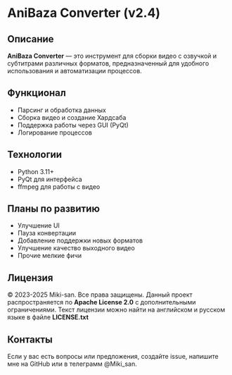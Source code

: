 # AniBaza Converter (v2.4)

## Описание
**AniBaza Converter** — это инструмент для сборки видео с озвучкой и субтитрами различных форматов, предназначенный для удобного использования и автоматизации процессов.

## Функционал
- Парсинг и обработка данных
- Сборка видео и создание Хардсаба
- Поддержка работы через GUI (PyQt)
- Логирование процессов

## Технологии
- Python 3.11+
- PyQt для интерфейса
- ffmpeg для работы с видео

## Планы по развитию
- Улучшение UI
- Пауза конвертации
- Добавление поддержки новых форматов
- Улучшение качество выходного видео
- Прочие мелкие фичи

## Лицензия
© 2023-2025 Miki-san. Все права защищены. Данный проект распространяется по **Apache License 2.0** с дополнительными ограничениями. Текст лицензии можно найти на английском и русском языке в файле **LICENSE.txt**

## Контакты
Если у вас есть вопросы или предложения, создайте issue, напишите мне на GitHub или в телеграмм @Miki_san.


